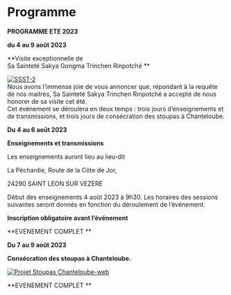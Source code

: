 #  Programme 

**PROGRAMME ETE 2023**

**du 4 au 9 août 2023**

**Visite exceptionnelle de  
Sa Sainteté Sakya Gongma Trinchen Rinpotché **

[ ![SSST-2](/images/SSST-2.jpg) ](/images/SSST-2.jpg)   
Nous avons l’immense joie de vous annoncer que, répondant à la requête de nos maitres, Sa Sainteté Sakya Trinchen Rinpotché a accepté de nous honorer de sa visite cet été.   
Cet événement se déroulera en deux temps : trois jours d’enseignements et de transmissions, et trois jours de consécration des stoupas à Chanteloube. 

**Du 4 au 6 août 2023**

**Enseignements et transmissions**

Les enseignements auront lieu au lieu-dit 

La Péchardie, Route de la Côte de Jor, 

24290 SAINT LEON SUR VEZERE 

Début des enseignements 4 août 2023 à 9h30. Les horaires des sessions suivantes seront donnés en fonction du déroulement de l’événement. 

**Inscription obligatoire avant l’événement**

**EVENEMENT COMPLET **

**Du 7 au 9 août 2023**

**Consécration des stoupas à Chanteloube.**

[ ![Projet Stoupas Chanteloube-web](/images/Projet-Stoupas-Chanteloube-web-300x155.jpg) ](http://www.songtsen.org/chanteloube/wp-content/uploads/sites/5/2023/03/Projet-Stoupas-Chanteloube-web.jpg)

**EVENEMENT COMPLET **
